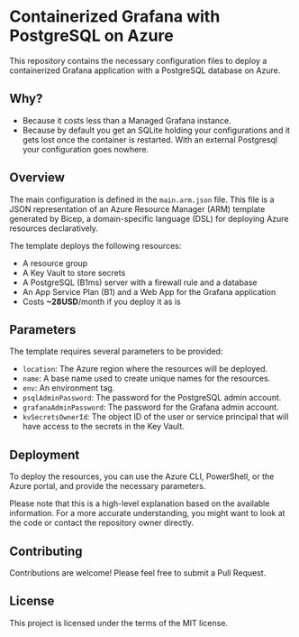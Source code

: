 ﻿# Containerized Grafana with PostgreSQL on Azure

This repository contains the necessary configuration files to deploy a containerized Grafana application with a PostgreSQL database on Azure.

## Why?

- Because it costs less than a Managed Grafana instance.
- Because by default you get an SQLite holding your configurations and it gets lost once the container is restarted. With an external Postgresql your configuration goes nowhere.

## Overview

The main configuration is defined in the `main.arm.json` file. This file is a JSON representation of an Azure Resource Manager (ARM) template generated by Bicep, a domain-specific language (DSL) for deploying Azure resources declaratively.

The template deploys the following resources:

- A resource group
- A Key Vault to store secrets
- A PostgreSQL (B1ms) server with a firewall rule and a database
- An App Service Plan (B1) and a Web App for the Grafana application
- Costs **~28USD**/month if you deploy it as is

## Parameters

The template requires several parameters to be provided:

- `location`: The Azure region where the resources will be deployed.
- `name`: A base name used to create unique names for the resources.
- `env`: An environment tag.
- `psqlAdminPassword`: The password for the PostgreSQL admin account.
- `grafanaAdminPassword`: The password for the Grafana admin account.
- `kvSecretsOwnerId`: The object ID of the user or service principal that will have access to the secrets in the Key Vault.

## Deployment

To deploy the resources, you can use the Azure CLI, PowerShell, or the Azure portal, and provide the necessary parameters.

Please note that this is a high-level explanation based on the available information. For a more accurate understanding, you might want to look at the code or contact the repository owner directly.

## Contributing

Contributions are welcome! Please feel free to submit a Pull Request.

## License

This project is licensed under the terms of the MIT license.
